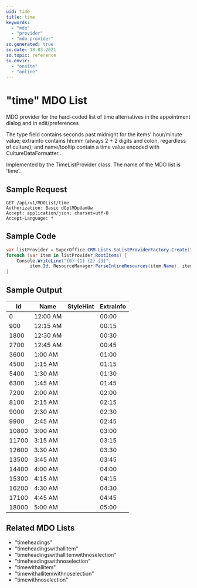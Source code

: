 ```yaml
---
uid: time
title: time
keywords:
  - "mdo"
  - "provider"
  - "mdo provider"
so.generated: true
so.date: 18.03.2021
so.topic: reference
so.envir:
  - "onsite"
  - "online"
---
```


# "time" MDO List
MDO provider for the hard-coded list of time alternatives in the appointment dialog and in edit/preferences

The type field contains seconds past midnight for the items' hour/minute value; extrainfo contains hh:mm
(always 2 + 2 digits and colon, regardless of culture); and name/tooltip contain a time value encoded
with CultureDataFormatter.<see cref="M:SuperOffice.CRM.Globalization.CultureDataFormatter.EncodeTime(System.DateTime)" />.




Implemented by the <see cref="T:SuperOffice.CRM.Lists.TimeListProvider">TimeListProvider</see> class.
The name of the MDO list is 'time'.




## Sample Request

```http!
GET /api/v1/MDOList/time
Authorization: Basic dGplMDpUamUw
Accept: application/json; charset=utf-8
Accept-Language: *

```

## Sample Code
```cs
var listProvider = SuperOffice.CRM.Lists.SoListProviderFactory.Create("time", forceFlatList: true);
foreach (var item in listProvider.RootItems) {
    Console.WriteLine("{0} {1} {2} {3}", 
         item.Id, ResourceManager.ParseInlineResources(item.Name), item.StyleHint, item.ExtraInfo);
}
```

## Sample Output

|Id   | Name  |StyleHint|ExtraInfo |
| --- | ----- | ------- | -------- |
|0|12:00 AM||00:00|
|900|12:15 AM||00:15|
|1800|12:30 AM||00:30|
|2700|12:45 AM||00:45|
|3600|1:00 AM||01:00|
|4500|1:15 AM||01:15|
|5400|1:30 AM||01:30|
|6300|1:45 AM||01:45|
|7200|2:00 AM||02:00|
|8100|2:15 AM||02:15|
|9000|2:30 AM||02:30|
|9900|2:45 AM||02:45|
|10800|3:00 AM||03:00|
|11700|3:15 AM||03:15|
|12600|3:30 AM||03:30|
|13500|3:45 AM||03:45|
|14400|4:00 AM||04:00|
|15300|4:15 AM||04:15|
|16200|4:30 AM||04:30|
|17100|4:45 AM||04:45|
|18000|5:00 AM||05:00|


## Related MDO Lists

* "timeheadings"
* "timeheadingswithallitem"
* "timeheadingswithallitemwithnoselection"
* "timeheadingswithnoselection"
* "timewithallitem"
* "timewithallitemwithnoselection"
* "timewithnoselection"

